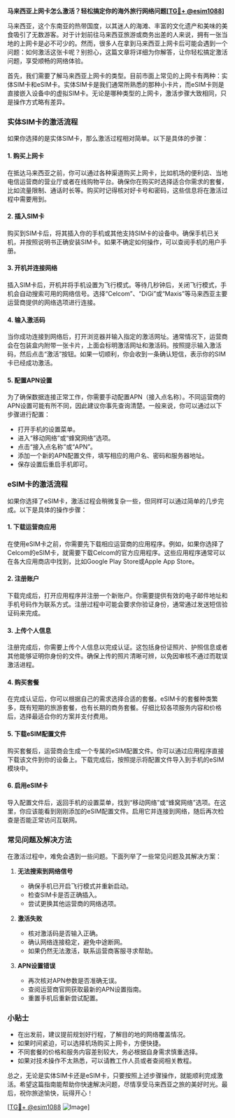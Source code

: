 **马来西亚上网卡怎么激活？轻松搞定你的海外旅行网络问题[[TG💪+ @esim1088](https://t.me/s/esim1088)]**

马来西亚，这个东南亚的热带国度，以其迷人的海滩、丰富的文化遗产和美味的美食吸引了无数游客。对于计划前往马来西亚旅游或商务出差的人来说，拥有一张当地的上网卡是必不可少的。然而，很多人在拿到马来西亚上网卡后可能会遇到一个问题：如何激活这张卡呢？别担心，这篇文章将详细为你解答，让你轻松搞定激活问题，享受顺畅的网络体验。

首先，我们需要了解马来西亚上网卡的类型。目前市面上常见的上网卡有两种：实体SIM卡和eSIM卡。实体SIM卡是我们通常所熟悉的那种小卡片，而eSIM卡则是直接嵌入设备中的虚拟SIM卡。无论是哪种类型的上网卡，激活步骤大致相同，只是操作方式略有差异。

### 实体SIM卡的激活流程

如果你选择的是实体SIM卡，那么激活过程相对简单。以下是具体的步骤：

#### 1. 购买上网卡
在抵达马来西亚之前，你可以通过各种渠道购买上网卡，比如机场的便利店、当地电信运营商的营业厅或者在线购物平台。确保你在购买时选择适合你需求的套餐，比如流量限制、通话时长等。购买时记得核对好卡号和密码，这些信息将在激活过程中需要用到。

#### 2. 插入SIM卡
购买到SIM卡后，将其插入你的手机或其他支持SIM卡的设备中。确保手机已关机，并按照说明书正确安装SIM卡。如果不确定如何操作，可以查阅手机的用户手册。

#### 3. 开机并连接网络
插入SIM卡后，开机并将手机设置为飞行模式。等待几秒钟后，关闭飞行模式，手机会自动搜索可用的网络信号。选择“Celcom”、“DiGi”或“Maxis”等马来西亚主要运营商提供的网络选项进行连接。

#### 4. 输入激活码
当你成功连接到网络后，打开浏览器并输入指定的激活网址。通常情况下，运营商会在包装盒内附带一张卡片，上面会标明激活网址和激活码。按照提示输入激活码，然后点击“激活”按钮。如果一切顺利，你会收到一条确认短信，表示你的SIM卡已经成功激活。

#### 5. 配置APN设置
为了确保数据连接正常工作，你需要手动配置APN（接入点名称）。不同运营商的APN设置可能有所不同，因此建议你事先查询清楚。一般来说，你可以通过以下步骤进行配置：
- 打开手机的设置菜单。
- 进入“移动网络”或“蜂窝网络”选项。
- 点击“接入点名称”或“APN”。
- 添加一个新的APN配置文件，填写相应的用户名、密码和服务器地址。
- 保存设置后重启手机即可。

### eSIM卡的激活流程

如果你选择了eSIM卡，激活过程会稍微复杂一些，但同样可以通过简单的几步完成。以下是具体的操作步骤：

#### 1. 下载运营商应用
在使用eSIM卡之前，你需要先下载相应运营商的应用程序。例如，如果你选择了Celcom的eSIM卡，就需要下载Celcom的官方应用程序。这些应用程序通常可以在各大应用商店中找到，比如Google Play Store或Apple App Store。

#### 2. 注册账户
下载完成后，打开应用程序并注册一个新账户。你需要提供有效的电子邮件地址和手机号码作为联系方式。注册过程中可能会要求你验证身份，通常通过发送短信验证码来完成。

#### 3. 上传个人信息
注册完成后，你需要上传个人信息以完成认证。这包括身份证照片、护照信息或者其他能够证明你身份的文件。确保上传的照片清晰可辨，以免因审核不通过而耽误激活进程。

#### 4. 购买套餐
在完成认证后，你可以根据自己的需求选择合适的套餐。eSIM卡的套餐种类繁多，既有短期的旅游套餐，也有长期的商务套餐。仔细比较各项服务内容和价格后，选择最适合你的方案并支付费用。

#### 5. 下载eSIM配置文件
购买套餐后，运营商会生成一个专属的eSIM配置文件。你可以通过应用程序直接下载该文件到你的设备上。下载完成后，按照提示将配置文件导入到手机的eSIM模块中。

#### 6. 启用eSIM卡
导入配置文件后，返回手机的设置菜单，找到“移动网络”或“蜂窝网络”选项。在这里，你应该能看到刚刚添加的eSIM配置文件。启用它并连接到网络，随后再次检查是否能正常访问互联网。

### 常见问题及解决方法

在激活过程中，难免会遇到一些问题。下面列举了一些常见问题及其解决方案：

1. **无法搜索到网络信号**
   - 确保手机已开启飞行模式并重新启动。
   - 检查SIM卡是否正确插入。
   - 尝试更换其他运营商的网络选项。

2. **激活失败**
   - 核对激活码是否输入正确。
   - 确认网络连接稳定，避免中途断网。
   - 如果仍然无法激活，联系运营商客服寻求帮助。

3. **APN设置错误**
   - 再次核对APN参数是否准确无误。
   - 查阅运营商官网获取最新的APN设置指南。
   - 重置手机后重新尝试配置。

### 小贴士

- 在出发前，建议提前规划好行程，了解目的地的网络覆盖情况。
- 如果时间紧迫，可以选择机场购买上网卡，方便快捷。
- 不同套餐的价格和服务内容差别较大，务必根据自身需求慎重选择。
- 如果对技术操作不太熟悉，可以请教工作人员或者查阅相关教程。

总之，无论是实体SIM卡还是eSIM卡，只要按照上述步骤操作，就能顺利完成激活。希望这篇指南能帮助你快速解决问题，尽情享受马来西亚之旅的美好时光。最后，祝你旅途愉快，玩得开心！

[[TG💪+ @esim1088](https://t.me/s/esim1088) ![Image](https://i.postimg.cc/4NQfJmqS/Snipaste-2025-05-13-00-14-12.png)]